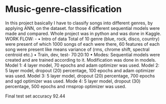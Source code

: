 # Music-genre-classification

In this project basically I have to classify songs into different genres, by applying ANN, on the dataset. for those 4 different sequential models were made and compared. 
Whole project was in python and was done in Kaggle.
WORK FLOW: - 
•	Intro of data
  Total of 10 genre (blue, rock, disco, country) were present of which 1000 songs of each were there,
  60 features of each song were present like means variance of (rms, chrome shift, spectral centroid etc.)
•	Train, dev, test- 70:20:10
•	Modes: Sequential models were created and are trained according to it. Modification was done in models.
  Model 1: 4 layer model, 70 epochs and adam optimizer was used.
  Model 2: 5 layer model, dropout (20) percentage, 100 epochs and adam optimizer was used.
  Model 3: 5 layer model, dropout (20) percentage, 700 epochs and sgd optimizer was used.
  Mode 4: 5 layer model, dropout (30) percentage, 500 epochs and rmsprop optimizer was used.

Final test set accuracy 92.44
